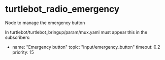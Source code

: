 # turtlebot_radio_emergency
Node to manage the emergency button


In turtlebot/turtlebot_bringup/param/mux.yaml must appear this in the subscribers:

  - name:        "Emergency button"
    topic:       "input/emergency_button"
    timeout:     0.2
    priority:    15
